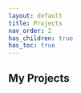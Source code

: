 ```yaml
---
layout: default
title: Projects
nav_order: 2
has_children: true
has_toc: true
---
```


## My Projects

